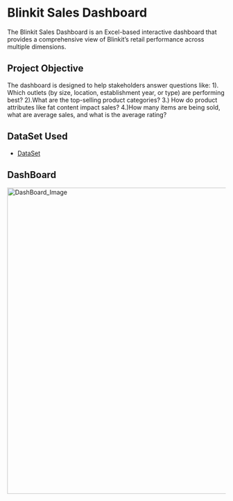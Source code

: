 # Blinkit Sales Dashboard
The Blinkit Sales Dashboard is an Excel-based interactive dashboard that provides a comprehensive view of Blinkit’s retail performance across multiple dimensions.

## Project Objective
The dashboard is designed to help stakeholders answer questions like:
   1). Which outlets (by size, location, establishment year, or type) are performing best?
   2).What are the top-selling product categories?
   3.) How do product attributes like fat content impact sales?
   4.)How many items are being sold, what are average sales, and what is the average rating?

## DataSet Used
 - <a href="https://github.com/Aditya-Ojha-007/Blinkit-Grocery-Sales-Dashboard/blob/main/BlinkIT%20Grocery%20Data%20Excel.xlsx">DataSet</a>

 ## DashBoard
 <img width="1361" height="707" alt="DashBoard_Image" src="https://github.com/user-attachments/assets/4797b9b5-6eb6-45e3-a761-b88ad2a28f07" />
 

